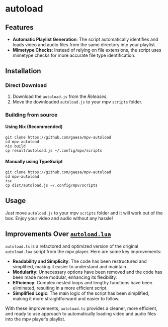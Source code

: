 # autoload

## Features

- **Automatic Playlist Generation**: The script automatically identifies and loads video and audio files from the same directory into your playlist.
- **Mimetype Checks**: Instead of relying on file extensions, the script uses mimetype checks for more accurate file type identification.

## Installation

### Direct Download

1. Download the `autoload.js` from the _Releases_.
2. Move the downloaded `autoload.js` to your mpv `scripts` folder.

### Building from source

#### Using Nix (Recommended)

```shell
git clone https://github.com/gaesa/mpv-autoload
cd mpv-autoload
nix build
cp result/autoload.js ~/.config/mpv/scripts
```

#### Manually using TypeScript

```shell
git clone https://github.com/gaesa/mpv-autoload
cd mpv-autoload
tsc
cp dist/autoload.js ~/.config/mpv/scripts
```

## Usage

Just move `autoload.js` to your mpv `scripts` folder and it will work out of the box. Enjoy your video and audio without any hassle!

## Improvements Over [ `autoload.lua` ](https://github.com/mpv-player/mpv/blob/master/TOOLS/lua/autoload.lua)

`autoload.ts` is a refactored and optimized version of the original `autoload.lua` script from the mpv player. Here are some key improvements:

- **Readability and Simplicity**: The code has been restructured and simplified, making it easier to understand and maintain.
- **Modularity**: Unnecessary options have been removed and the code has been made more modular, enhancing its flexibility.
- **Efficiency**: Complex nested loops and lengthy functions have been eliminated, resulting in a more efficient script.
- **Simplified Logic**: The main logic of the script has been simplified, making it more straightforward and easier to follow.

With these improvements, `autoload.ts` provides a cleaner, more efficient, and ready to use approach to automatically loading video and audio files into the mpv player’s playlist.
